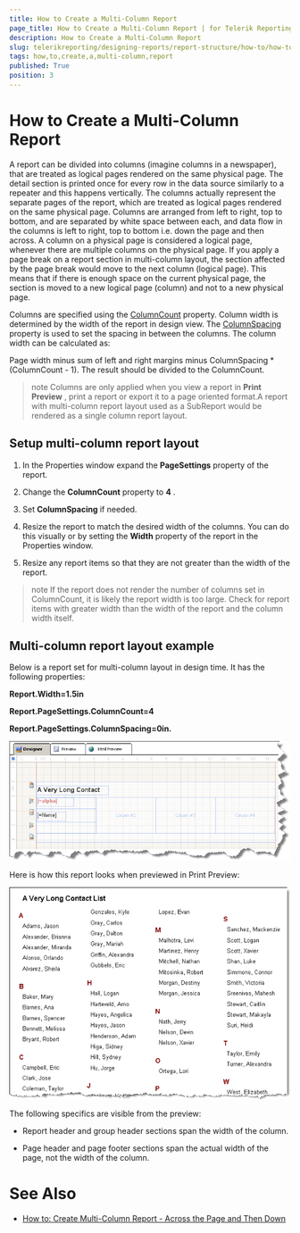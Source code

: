 ```yaml
---
title: How to Create a Multi-Column Report
page_title: How to Create a Multi-Column Report | for Telerik Reporting Documentation
description: How to Create a Multi-Column Report
slug: telerikreporting/designing-reports/report-structure/how-to/how-to-create-a-multi-column-report
tags: how,to,create,a,multi-column,report
published: True
position: 3
---
```


# How to Create a Multi-Column Report



A report can be divided into columns (imagine columns in a newspaper), that are treated as logical pages rendered on the same physical page.      	The detail section is printed once for every row in the data source similarly to a repeater and this happens vertically. The columns actually      	represent the separate pages of the report, which are treated as logical pages rendered on the same physical page. Columns are      	arranged from left to right, top to bottom, and are separated by white space between each, and data flow in the columns is left to right, top to      	bottom i.e. down the page and then across. A column on a physical page is considered a logical page, whenever there are multiple columns on the physical page. If you apply a page break     	on a report section in multi-column layout, the section affected by the page break would move to the next column (logical page). This means that if      	there is enough space on the current physical page, the section is moved to a new logical page (column) and not to a new physical page.     	

Columns are specified using the [ColumnCount](/reporting/api/Telerik.Reporting.DetailSection#Telerik_Reporting_DetailSection_ColumnCount) property.      	Column width is determined by the width of the report in design view. The [ColumnSpacing](/reporting/api/Telerik.Reporting.DetailSection#Telerik_Reporting_DetailSection_ColumnSpacing)      	property is used to set the spacing in between the columns. The column width can be calculated as:

Page width minus sum of left and right margins minus ColumnSpacing * (ColumnCount - 1). The result should be divided to the ColumnCount.

>note Columns are only applied when you view a report in  __Print Preview__ , print a report or export it to a page oriented format.A report with multi-column report layout used as a SubReport would be rendered as a single column report layout.


## Setup multi-column report layout

1. In the Properties window expand the __PageSettings__  property of the report.

1. Change the __ColumnCount__  property to __4__  .

1. Set __ColumnSpacing__  if needed.

1. Resize the report to match the desired width of the columns. You can do this visually or by setting the __Width__  property of the report in the Properties window.

1. Resize any report items so that they are not greater than the width of the report.

>note If the report does not render the number of columns set in ColumnCount, it is likely the report width is too large. 			Check for report items with greater width than the width of the report and the column width itself.         	


## Multi-column report layout example

Below is a report set for multi-column layout in design time. It has the following properties:

__Report.Width=1.5in__ 

__Report.PageSettings.ColumnCount=4__ 

__Report.PageSettings.ColumnSpacing=0in.__ 

  

  ![](images/ReportMultiColumnA.png)

Here is how this report looks when previewed in Print Preview:

  

  ![](images/ReportMultiColumnB.png)

The following specifics are visible from the preview:

* Report header and group header sections span the width of the column.

* Page header and page footer sections span the actual width of the page, not the width of the column.

# See Also


 * [How to: Create Multi-Column Report - Across the Page and Then Down](http://www.telerik.com/support/kb/reporting/details/how-to-create-multi-column-report---across-the-page-and-then-down)
